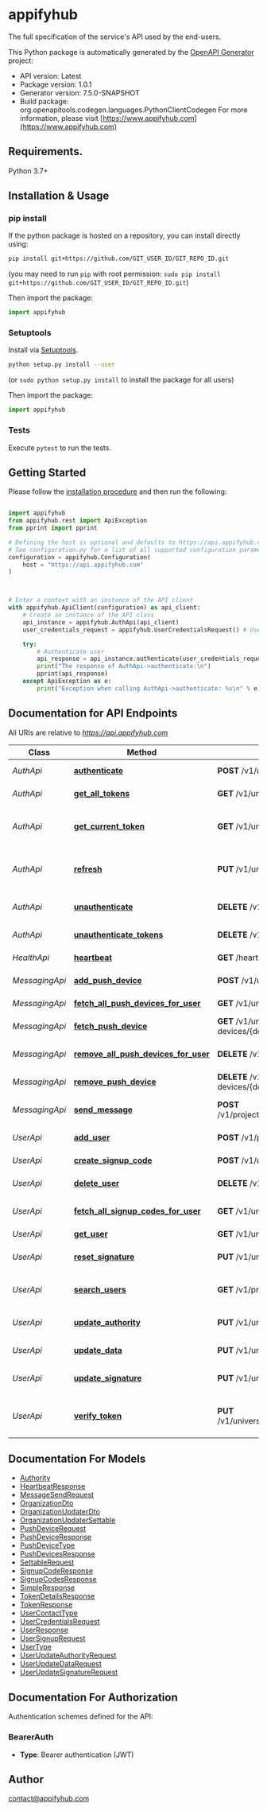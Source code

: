 # appifyhub
The full specification of the service's API used by the end-users.

This Python package is automatically generated by the [OpenAPI Generator](https://openapi-generator.tech) project:

- API version: Latest
- Package version: 1.0.1
- Generator version: 7.5.0-SNAPSHOT
- Build package: org.openapitools.codegen.languages.PythonClientCodegen
For more information, please visit [https://www.appifyhub.com](https://www.appifyhub.com)

## Requirements.

Python 3.7+

## Installation & Usage
### pip install

If the python package is hosted on a repository, you can install directly using:

```sh
pip install git+https://github.com/GIT_USER_ID/GIT_REPO_ID.git
```
(you may need to run `pip` with root permission: `sudo pip install git+https://github.com/GIT_USER_ID/GIT_REPO_ID.git`)

Then import the package:
```python
import appifyhub
```

### Setuptools

Install via [Setuptools](http://pypi.python.org/pypi/setuptools).

```sh
python setup.py install --user
```
(or `sudo python setup.py install` to install the package for all users)

Then import the package:
```python
import appifyhub
```

### Tests

Execute `pytest` to run the tests.

## Getting Started

Please follow the [installation procedure](#installation--usage) and then run the following:

```python

import appifyhub
from appifyhub.rest import ApiException
from pprint import pprint

# Defining the host is optional and defaults to https://api.appifyhub.com
# See configuration.py for a list of all supported configuration parameters.
configuration = appifyhub.Configuration(
    host = "https://api.appifyhub.com"
)



# Enter a context with an instance of the API client
with appifyhub.ApiClient(configuration) as api_client:
    # Create an instance of the API class
    api_instance = appifyhub.AuthApi(api_client)
    user_credentials_request = appifyhub.UserCredentialsRequest() # UserCredentialsRequest | 

    try:
        # Authenticate user
        api_response = api_instance.authenticate(user_credentials_request)
        print("The response of AuthApi->authenticate:\n")
        pprint(api_response)
    except ApiException as e:
        print("Exception when calling AuthApi->authenticate: %s\n" % e)

```

## Documentation for API Endpoints

All URIs are relative to *https://api.appifyhub.com*

Class | Method | HTTP request | Description
------------ | ------------- | ------------- | -------------
*AuthApi* | [**authenticate**](docs/AuthApi.md#authenticate) | **POST** /v1/universal/auth | Authenticate user
*AuthApi* | [**get_all_tokens**](docs/AuthApi.md#get_all_tokens) | **GET** /v1/universal/auth/tokens | Get all tokens
*AuthApi* | [**get_current_token**](docs/AuthApi.md#get_current_token) | **GET** /v1/universal/auth | Get the details of the current token
*AuthApi* | [**refresh**](docs/AuthApi.md#refresh) | **PUT** /v1/universal/auth | Refresh the current token (get a new one)
*AuthApi* | [**unauthenticate**](docs/AuthApi.md#unauthenticate) | **DELETE** /v1/universal/auth | Invalidate the current token
*AuthApi* | [**unauthenticate_tokens**](docs/AuthApi.md#unauthenticate_tokens) | **DELETE** /v1/universal/auth/tokens | Invalidate tokens
*HealthApi* | [**heartbeat**](docs/HealthApi.md#heartbeat) | **GET** /heartbeat | Check the heartbeat
*MessagingApi* | [**add_push_device**](docs/MessagingApi.md#add_push_device) | **POST** /v1/universal/users/{universalId}/push-devices | Add a push device
*MessagingApi* | [**fetch_all_push_devices_for_user**](docs/MessagingApi.md#fetch_all_push_devices_for_user) | **GET** /v1/universal/users/{universalId}/push-devices | Get all push devices
*MessagingApi* | [**fetch_push_device**](docs/MessagingApi.md#fetch_push_device) | **GET** /v1/universal/users/{universalId}/push-devices/{deviceId} | Get a push device
*MessagingApi* | [**remove_all_push_devices_for_user**](docs/MessagingApi.md#remove_all_push_devices_for_user) | **DELETE** /v1/universal/users/{universalId}/push-devices | Remove all push devices
*MessagingApi* | [**remove_push_device**](docs/MessagingApi.md#remove_push_device) | **DELETE** /v1/universal/users/{universalId}/push-devices/{deviceId} | Remove a push device
*MessagingApi* | [**send_message**](docs/MessagingApi.md#send_message) | **POST** /v1/projects/{projectId}/users/{universalId}/message | Send a message to a user
*UserApi* | [**add_user**](docs/UserApi.md#add_user) | **POST** /v1/projects/{projectId}/signup | Sign up a new user
*UserApi* | [**create_signup_code**](docs/UserApi.md#create_signup_code) | **POST** /v1/universal/users/{universalId}/signup-codes | Create a signup code
*UserApi* | [**delete_user**](docs/UserApi.md#delete_user) | **DELETE** /v1/universal/users/{universalId} | Delete a user
*UserApi* | [**fetch_all_signup_codes_for_user**](docs/UserApi.md#fetch_all_signup_codes_for_user) | **GET** /v1/universal/users/{universalId}/signup-codes | Get all signup codes
*UserApi* | [**get_user**](docs/UserApi.md#get_user) | **GET** /v1/universal/users/{universalId} | Get a user
*UserApi* | [**reset_signature**](docs/UserApi.md#reset_signature) | **PUT** /v1/universal/users/{universalId}/signature/reset | Reset a user&#39;s signature
*UserApi* | [**search_users**](docs/UserApi.md#search_users) | **GET** /v1/projects/{projectId}/search | Search the project&#39;s users
*UserApi* | [**update_authority**](docs/UserApi.md#update_authority) | **PUT** /v1/universal/users/{universalId}/authority | Update a user&#39;s authority
*UserApi* | [**update_data**](docs/UserApi.md#update_data) | **PUT** /v1/universal/users/{universalId}/data | Update a user&#39;s data
*UserApi* | [**update_signature**](docs/UserApi.md#update_signature) | **PUT** /v1/universal/users/{universalId}/signature | Update a user&#39;s signature
*UserApi* | [**verify_token**](docs/UserApi.md#verify_token) | **PUT** /v1/universal/users/{universalId}/verify/{verificationToken} | Verify a user&#39;s signup token


## Documentation For Models

 - [Authority](docs/Authority.md)
 - [HeartbeatResponse](docs/HeartbeatResponse.md)
 - [MessageSendRequest](docs/MessageSendRequest.md)
 - [OrganizationDto](docs/OrganizationDto.md)
 - [OrganizationUpdaterDto](docs/OrganizationUpdaterDto.md)
 - [OrganizationUpdaterSettable](docs/OrganizationUpdaterSettable.md)
 - [PushDeviceRequest](docs/PushDeviceRequest.md)
 - [PushDeviceResponse](docs/PushDeviceResponse.md)
 - [PushDeviceType](docs/PushDeviceType.md)
 - [PushDevicesResponse](docs/PushDevicesResponse.md)
 - [SettableRequest](docs/SettableRequest.md)
 - [SignupCodeResponse](docs/SignupCodeResponse.md)
 - [SignupCodesResponse](docs/SignupCodesResponse.md)
 - [SimpleResponse](docs/SimpleResponse.md)
 - [TokenDetailsResponse](docs/TokenDetailsResponse.md)
 - [TokenResponse](docs/TokenResponse.md)
 - [UserContactType](docs/UserContactType.md)
 - [UserCredentialsRequest](docs/UserCredentialsRequest.md)
 - [UserResponse](docs/UserResponse.md)
 - [UserSignupRequest](docs/UserSignupRequest.md)
 - [UserType](docs/UserType.md)
 - [UserUpdateAuthorityRequest](docs/UserUpdateAuthorityRequest.md)
 - [UserUpdateDataRequest](docs/UserUpdateDataRequest.md)
 - [UserUpdateSignatureRequest](docs/UserUpdateSignatureRequest.md)


<a id="documentation-for-authorization"></a>
## Documentation For Authorization


Authentication schemes defined for the API:
<a id="BearerAuth"></a>
### BearerAuth

- **Type**: Bearer authentication (JWT)


## Author

contact@appifyhub.com


